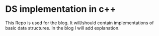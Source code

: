 # DS implementation in c++
This Repo is used for the blog. It will/should contain implementations of basic data structures. In the blog I will add explanation.
